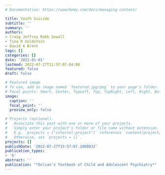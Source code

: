 ```yaml
---
# Documentation: https://wowchemy.com/docs/managing-content/

title: Youth Suicide
subtitle: ''
summary: ''
authors:
- Craig Jeffrey Robb Sewall
- Tina R Goldstein
- David A Brent
tags: []
categories: []
date: '2021-01-01'
lastmod: 2022-07-27T11:57:07-04:00
featured: false
draft: false

# Featured image
# To use, add an image named `featured.jpg/png` to your page's folder.
# Focal points: Smart, Center, TopLeft, Top, TopRight, Left, Right, BottomLeft, Bottom, BottomRight.
image:
  caption: ''
  focal_point: ''
  preview_only: false

# Projects (optional).
#   Associate this post with one or more of your projects.
#   Simply enter your project's folder or file name without extension.
#   E.g. `projects = ["internal-project"]` references `content/project/deep-learning/index.md`.
#   Otherwise, set `projects = []`.
projects: []
publishDate: '2022-07-27T15:57:07.206803Z'
publication_types:
- '6'
abstract: ''
publication: "*Dulcan's Textbook of Child and Adolescent Psychiatry*"
---
```

